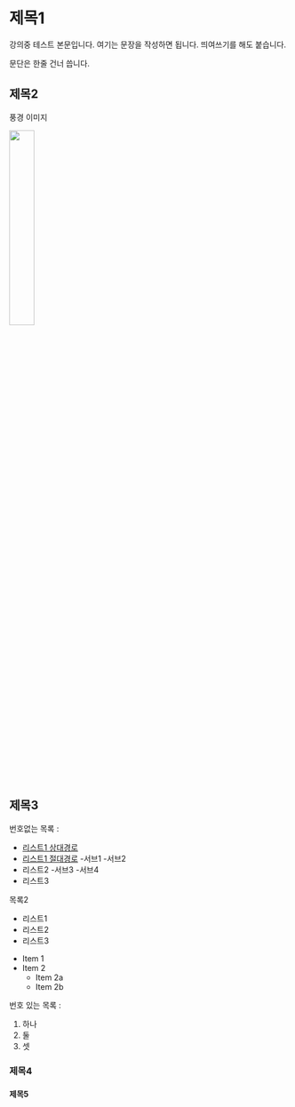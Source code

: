 # 제목1

강의중 테스트 본문입니다. 여기는 문장을 작성하면 됩니다.
띄여쓰기를 해도 붙습니다.

문단은 한줄 건너 씁니다.

## 제목2

풍경 이미지

<img
src="https://search.pstatic.net/common/?src=http%3A%2F%2Fblogfiles.naver.net%2FMjAyMTAyMjhfOTEg%2FMDAxNjE0NTEyNDI0Nzg0.MhI8QKQnCkKD7nSHSGhw15uD8tSt1fWRbhkaDs07hL0g.b-oWXzjR0hcBzYC3NLHniDaYDaCccaAX_Ox-62rr6Acg.JPEG.ringtomato17%2FKakaoTalk_20210228_201639632.jpg&type=w647"
width="30%">



## 제목3

 번호없는 목록 :
  - [리스트1 상대경로](Secondfile.md)
  - [리스트1 절대경로](./Secondfile.md)
      -서브1
      -서브2
  - 리스트2
    -서브3
    -서브4
  - 리스트3

목록2
 + 리스트1
 + 리스트2
 + 리스트3

* Item 1
* Item 2
  * Item 2a
  * Item 2b
 
번호 있는 목록 : 
  1. 하나
  2. 둘
  3. 셋

### 제목4

#### 제목5
